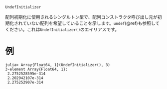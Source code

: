 ```
UndefInitializer
```

配列初期化に使用されるシングルトン型で、配列コンストラクタ呼び出し元が初期化されていない配列を希望していることを示します。`undef`(@ref)も参照してください。これは`UndefInitializer()`のエイリアスです。

# 例

```julia-repl
julia> Array{Float64, 1}(UndefInitializer(), 3)
3-element Array{Float64, 1}:
 2.2752528595e-314
 2.202942107e-314
 2.275252907e-314
```
